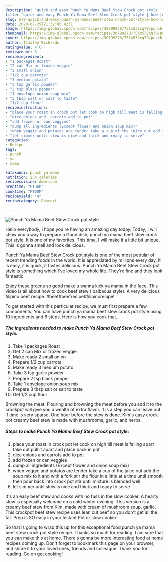 ```yaml
---
description: "quick and easy Punch Ya Mama Beef Stew Crock pot style | how long to cook Punch Ya Mama Beef Stew Crock pot style"
title: "quick and easy Punch Ya Mama Beef Stew Crock pot style | how long to cook Punch Ya Mama Beef Stew Crock pot style"
slug: 579-quick-and-easy-punch-ya-mama-beef-stew-crock-pot-style-how-long-to-cook-punch-ya-mama-beef-stew-crock-pot-style
date: 2020-07-29T21:32:06.423Z
image: https://img-global.cpcdn.com/recipes/30799270/751x532cq70/punch-ya-mama-beef-stew-crock-pot-style-recipe-main-photo.jpg
thumbnail: https://img-global.cpcdn.com/recipes/30799270/751x532cq70/punch-ya-mama-beef-stew-crock-pot-style-recipe-main-photo.jpg
cover: https://img-global.cpcdn.com/recipes/30799270/751x532cq70/punch-ya-mama-beef-stew-crock-pot-style-recipe-main-photo.jpg
author: Timothy Richards
ratingvalue: 4.6
reviewcount: 5
recipeingredient:
- "1 packages Roast"
- "2 can Mix or frozen veggie"
- "2 small onion"
- "1/2 cup carrots"
- "3 medium potato"
- "3 tsp garlic powder"
- "2 tsp black pepper"
- "1 envelope onion soup mix"
- "3 tbsp salt or salt to taste"
- "1/2 cup flour"
recipeinstructions:
- "place your roast in crock pot let cook on high till meat is falling apart take out pull it apart and place back in pot"
- "dice onions and  carrots add to pot"
- "add frozen or can veggies"
- "dump all ingredients (Except flower and onion soup mix)"
- "when veggie and potatos are tender take a cup of the juice out add the soup mix to it and with a fork stir the flour in a little at a time until smooth then pour back into crock pot stir until mixture is blended well"
- "let simmer until stew is nice and thick and ready to serve"
categories:
- Recipe
tags:
- punch
- ya
- mama

katakunci: punch ya mama 
nutrition: 254 calories
recipecuisine: American
preptime: "PT36M"
cooktime: "PT60M"
recipeyield: "4"
recipecategory: Dessert

---
```



![Punch Ya Mama Beef Stew Crock pot style](https://img-global.cpcdn.com/recipes/30799270/751x532cq70/punch-ya-mama-beef-stew-crock-pot-style-recipe-main-photo.jpg)

Hello everybody, I hope you're having an amazing day today. Today, I will show you a way to prepare a Good dish, punch ya mama beef stew crock pot style. It is one of my favorites. This time, I will make it a little bit unique. This is gonna smell and look delicious.

Punch Ya Mama Beef Stew Crock pot style is one of the most popular of recent trending foods in the world. It is appreciated by millions every day. It is easy, it is quick, it tastes delicious. Punch Ya Mama Beef Stew Crock pot style is something which I've loved my whole life. They're fine and they look fantastic.

Enjoy these greens so good make u wanna kick ya mama in the face. This video is all about how to cook beef stew ( balbacua style). A very delicious filipino beef recipe. #beef#beefrecipe#filipinorecipe!


To get started with this particular recipe, we must first prepare a few components. You can have punch ya mama beef stew crock pot style using 10 ingredients and 6 steps. Here is how you cook that.

<!--inarticleads1-->

##### The ingredients needed to make Punch Ya Mama Beef Stew Crock pot style:

1. Take 1 packages Roast
1. Get 2 can Mix or frozen veggie
1. Make ready 2 small onion
1. Prepare 1/2 cup carrots
1. Make ready 3 medium potato
1. Take 3 tsp garlic powder
1. Prepare 2 tsp black pepper
1. Take 1 envelope onion soup mix
1. Prepare 3 tbsp salt or salt to taste
1. Get 1/2 cup flour


Browning the meat: Flouring and browning the meat before you add it to the crockpot will give you a wealth of extra flavor. It is a step you can leave out if time is very sparse. One hour before the stew is done. Kim&#39;s easy crock pot creamy beef stew is made with mushrooms, garlic, and herbs. 

<!--inarticleads2-->

##### Steps to make Punch Ya Mama Beef Stew Crock pot style:

1. place your roast in crock pot let cook on high till meat is falling apart take out pull it apart and place back in pot
1. dice onions and  carrots add to pot
1. add frozen or can veggies
1. dump all ingredients (Except flower and onion soup mix)
1. when veggie and potatos are tender take a cup of the juice out add the soup mix to it and with a fork stir the flour in a little at a time until smooth then pour back into crock pot stir until mixture is blended well
1. let simmer until stew is nice and thick and ready to serve


It&#39;s an easy beef stew and cooks with no fuss in the slow cooker. A hearty stew is especially welcome on a cold winter evening. This version is a creamy beef stew from Kim, made with cream of mushroom soup, garlic. This crockpot beef stew recipe uses lean cut beef so you don&#39;t get all the fat. Prep is SO easy in your Instant Pot or slow cooker! 

So that is going to wrap this up for this exceptional food punch ya mama beef stew crock pot style recipe. Thanks so much for reading. I am sure that you can make this at home. There's gonna be more interesting food at home recipes coming up. Don't forget to bookmark this page on your browser, and share it to your loved ones, friends and colleague. Thank you for reading. Go on get cooking!
